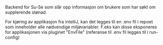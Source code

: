 Backend for Su-Se som slår opp informasjon om brukere som har søkt om supplerende stønad.

For kjøring av applikasjon fra intelliJ, kan det legges til en .env fil i repoet som inneholder alle nødvendige miljøvariabler. 
F.eks kan disse eksponeres for applikasjonen via pluginet "EnvFile" (referanse til .env fil legges til i run-config)